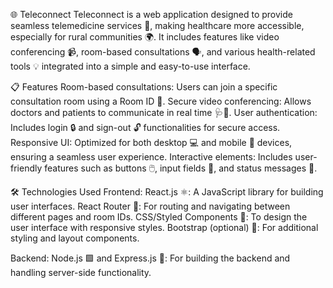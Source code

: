🌐 Teleconnect
Teleconnect is a web application designed to provide seamless telemedicine services 🏥, making healthcare more accessible, especially for rural communities 🌍. It includes features like video conferencing 📹, room-based consultations 🗣️, and various health-related tools 💡 integrated into a simple and easy-to-use interface.

📋 Features
Room-based consultations: Users can join a specific consultation room using a Room ID 🔑.
Secure video conferencing: Allows doctors and patients to communicate in real time 🩺📱.
User authentication: Includes login 🔒 and sign-out 🔓 functionalities for secure access.
Responsive UI: Optimized for both desktop 💻 and mobile 📱 devices, ensuring a seamless user experience.
Interactive elements: Includes user-friendly features such as buttons 🖱️, input fields 📝, and status messages 💬.

🛠️ Technologies Used
Frontend:
React.js ⚛️: A JavaScript library for building user interfaces.
React Router 🔄: For routing and navigating between different pages and room IDs.
CSS/Styled Components 🎨: To design the user interface with responsive styles.
Bootstrap (optional) 🎉: For additional styling and layout components.

Backend:
Node.js 🟩 and Express.js 🚀: For building the backend and handling server-side functionality.
